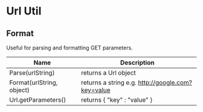 
# Url Util

## Format

Useful for parsing and formatting GET parameters.

| Name | Description |
| - | - |
| Parse(urlString) | returns a Url object |
| Format(urlString, object) | returns a string e.g. http://google.com?key=value |
| Url.getParameters() | returns { "key" : "value" } |
